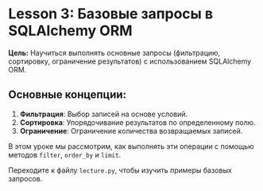 # Lesson 3: Базовые запросы в SQLAlchemy ORM

**Цель:** Научиться выполнять основные запросы (фильтрацию, сортировку, ограничение результатов) с использованием SQLAlchemy ORM.

## Основные концепции:

1. **Фильтрация**: Выбор записей на основе условий.
2. **Сортировка**: Упорядочивание результатов по определенному полю.
3. **Ограничение**: Ограничение количества возвращаемых записей.

В этом уроке мы рассмотрим, как выполнять эти операции с помощью методов `filter`, `order_by` и `limit`.

Переходите к файлу `lecture.py`, чтобы изучить примеры базовых запросов.